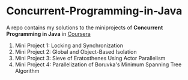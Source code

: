 # Concurrent-Programming-in-Java
A repo contains my solutions to the miniprojects of **Concurrent Programming in Java** in [Coursera](https://www.coursera.org/learn/concurrent-programming-in-java/home/welcome)

1. Mini Project 1: Locking and Synchronization
2. Mini Project 2: Global and Object-Based Isolation
3. Mini Project 3: Sieve of Eratosthenes Using Actor Parallelism
4. Mini Project 4: Parallelization of Boruvka's Minimum Spanning Tree Algorithm
